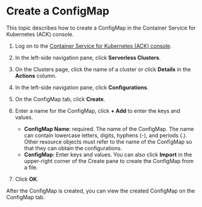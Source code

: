 # Create a ConfigMap

This topic describes how to create a ConfigMap in the Container Service for Kubernetes \(ACK\) console.

1.  Log on to the [Container Service for Kubernetes \(ACK\) console](https://cs.console.aliyun.com).

2.  In the left-side navigation pane, click **Serverless Clusters**.

3.  On the Clusters page, click the name of a cluster or click **Details** in the **Actions** column.

4.  In the left-side navigation pane, click **Configurations**.

5.  On the ConfigMap tab, click **Create**.

6.  Enter a name for the ConfigMap, click **+ Add** to enter the keys and values.

    -   **ConfigMap Name**: required. The name of the ConfigMap. The name can contain lowercase letters, digits, hyphens \(-\), and periods \(.\). Other resource objects must refer to the name of the ConfigMap so that they can obtain the configurations.
    -   **ConfigMap**: Enter keys and values. You can also click **Import** in the upper-right corner of the Create pane to create the ConfigMap from a file.
7.  Click **OK**.


After the ConfigMap is created, you can view the created ConfigMap on the ConfigMap tab.

